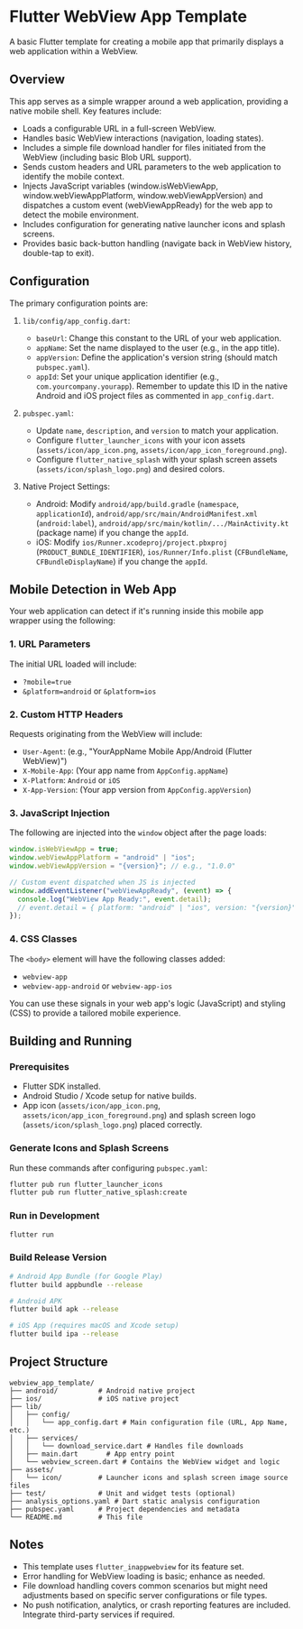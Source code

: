 # Flutter WebView App Template

A basic Flutter template for creating a mobile app that primarily displays a web application within a WebView.

## Overview

This app serves as a simple wrapper around a web application, providing a native mobile shell. Key features include:

- Loads a configurable URL in a full-screen WebView.
- Handles basic WebView interactions (navigation, loading states).
- Includes a simple file download handler for files initiated from the WebView (including basic Blob URL support).
- Sends custom headers and URL parameters to the web application to identify the mobile context.
- Injects JavaScript variables (window.isWebViewApp, window.webViewAppPlatform, window.webViewAppVersion) and dispatches a custom event (webViewAppReady) for the web app to detect the mobile environment.
- Includes configuration for generating native launcher icons and splash screens.
- Provides basic back-button handling (navigate back in WebView history, double-tap to exit).

## Configuration

The primary configuration points are:

1. `lib/config/app_config.dart`:

   - `baseUrl`: Change this constant to the URL of your web application.
   - `appName`: Set the name displayed to the user (e.g., in the app title).
   - `appVersion`: Define the application's version string (should match `pubspec.yaml`).
   - `appId`: Set your unique application identifier (e.g., `com.yourcompany.yourapp`). Remember to update this ID in the native Android and iOS project files as commented in `app_config.dart`.

2. `pubspec.yaml`:

   - Update `name`, `description`, and `version` to match your application.
   - Configure `flutter_launcher_icons` with your icon assets (`assets/icon/app_icon.png`, `assets/icon/app_icon_foreground.png`).
   - Configure `flutter_native_splash` with your splash screen assets (`assets/icon/splash_logo.png`) and desired colors.

3. Native Project Settings:
   - Android: Modify `android/app/build.gradle` (`namespace`, `applicationId`), `android/app/src/main/AndroidManifest.xml` (`android:label`), `android/app/src/main/kotlin/.../MainActivity.kt` (package name) if you change the `appId`.
   - iOS: Modify `ios/Runner.xcodeproj/project.pbxproj` (`PRODUCT_BUNDLE_IDENTIFIER`), `ios/Runner/Info.plist` (`CFBundleName`, `CFBundleDisplayName`) if you change the `appId`.

## Mobile Detection in Web App

Your web application can detect if it's running inside this mobile app wrapper using the following:

### 1. URL Parameters

The initial URL loaded will include:

- `?mobile=true`
- `&platform=android` or `&platform=ios`

### 2. Custom HTTP Headers

Requests originating from the WebView will include:

- `User-Agent`: (e.g., "YourAppName Mobile App/Android (Flutter WebView)")
- `X-Mobile-App`: (Your app name from `AppConfig.appName`)
- `X-Platform`: `Android` or `iOS`
- `X-App-Version`: (Your app version from `AppConfig.appVersion`)

### 3. JavaScript Injection

The following are injected into the `window` object after the page loads:

```js
window.isWebViewApp = true;
window.webViewAppPlatform = "android" | "ios";
window.webViewAppVersion = "{version}"; // e.g., "1.0.0"

// Custom event dispatched when JS is injected
window.addEventListener("webViewAppReady", (event) => {
  console.log("WebView App Ready:", event.detail);
  // event.detail = { platform: "android" | "ios", version: "{version}" }
});
```

### 4. CSS Classes

The `<body>` element will have the following classes added:

- `webview-app`
- `webview-app-android` or `webview-app-ios`

You can use these signals in your web app's logic (JavaScript) and styling (CSS) to provide a tailored mobile experience.

## Building and Running

### Prerequisites

- Flutter SDK installed.
- Android Studio / Xcode setup for native builds.
- App icon (`assets/icon/app_icon.png`, `assets/icon/app_icon_foreground.png`) and splash screen logo (`assets/icon/splash_logo.png`) placed correctly.

### Generate Icons and Splash Screens

Run these commands after configuring `pubspec.yaml`:

```bash
flutter pub run flutter_launcher_icons
flutter pub run flutter_native_splash:create
```

### Run in Development

```bash
flutter run
```

### Build Release Version

```bash
# Android App Bundle (for Google Play)
flutter build appbundle --release

# Android APK
flutter build apk --release

# iOS App (requires macOS and Xcode setup)
flutter build ipa --release
```

## Project Structure

```text
webview_app_template/
├── android/          # Android native project
├── ios/              # iOS native project
├── lib/
│   ├── config/
│   │   └── app_config.dart # Main configuration file (URL, App Name, etc.)
│   ├── services/
│   │   └── download_service.dart # Handles file downloads
│   ├── main.dart       # App entry point
│   └── webview_screen.dart # Contains the WebView widget and logic
├── assets/
│   └── icon/         # Launcher icons and splash screen image source files
├── test/             # Unit and widget tests (optional)
├── analysis_options.yaml # Dart static analysis configuration
├── pubspec.yaml      # Project dependencies and metadata
└── README.md         # This file
```

## Notes

- This template uses `flutter_inappwebview` for its feature set.
- Error handling for WebView loading is basic; enhance as needed.
- File download handling covers common scenarios but might need adjustments based on specific server configurations or file types.
- No push notification, analytics, or crash reporting features are included. Integrate third-party services if required.
